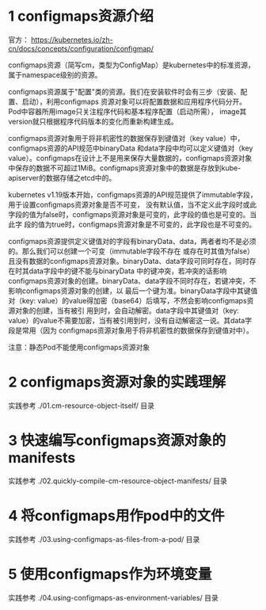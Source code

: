 # 1 configmaps资源介绍
官方： https://kubernetes.io/zh-cn/docs/concepts/configuration/configmap/  

configmaps资源（简写cm，类型为ConfigMap）是kubernetes中的标准资源，属于namespace级别的资源。  

configmaps资源属于"配置"类的资源。我们在安装软件时会有三步（安装、配置、启动），利用configmaps
资源对象可以将配置数据和应用程序代码分开。Pod中容器所用image只关注程序代码和基本程序配置（启动所需），
image其version就只根据程序代码版本的变化而重新构建生成。

configmaps资源对象用于将非机密性的数据保存到键值对（key value）中，configmaps资源的API规范中binaryData
和data字段中均可以定义键值对（key value）。configmaps在设计上不是用来保存大量数据的，configmaps资源对象
中保存的数据不可超过1MiB。configmaps资源对象中的数据是存放到kube-apiserver的数据存储之etcd中的。

kubernetes v1.19版本开始，configmaps资源的API规范提供了immutable字段，用于设置configmaps资源对象是否不可变，
没有默认值，当不定义此字段时或此字段的值为false时，configmaps资源对象是可变的，此字段的值也是可变的。当此字
段的值为true时，configmaps资源对象是不可变的，此字段也是不可变的。

configmaps资源提供定义键值对的字段有binaryData、data，两者者均不是必须的。那么我们可以创建一个可变（immutable字段不存在
或存在时其值为false）且没有数据的configmaps资源对象。binaryData、data字段可同时存在，同时存在时其data字段中的键不能与binaryData
中的键冲突，若冲突的话影响configmaps资源对象的创建。binaryData、data字段不同时存在，若键冲突，不影响configmaps资源对象的创建，以
最后一个键为准。binaryData字段中其键值对（key: value）的value得加密（base64）后填写，不然会影响configmaps资源对象的创建，当有被引
用到时，会自动解密。data字段中其键值对（key: value）的value不需要加密，当有被引用到时，没有自动解密这一说。其data字段是常用（因为
configmaps资源对象用于将非机密性的数据保存到键值对中）。

注意：静态Pod不能使用configmaps资源对象

# 2 configmaps资源对象的实践理解
实践参考 ./01.cm-resource-object-itself/ 目录

# 3 快速编写configmaps资源对象的manifests
实践参考 ./02.quickly-compile-cm-resource-object-manifests/ 目录

# 4 将configmaps用作pod中的文件
实践参考 ./03.using-configmaps-as-files-from-a-pod/ 目录

# 5 使用configmaps作为环境变量
实践参考 ./04.using-configmaps-as-environment-variables/ 目录

